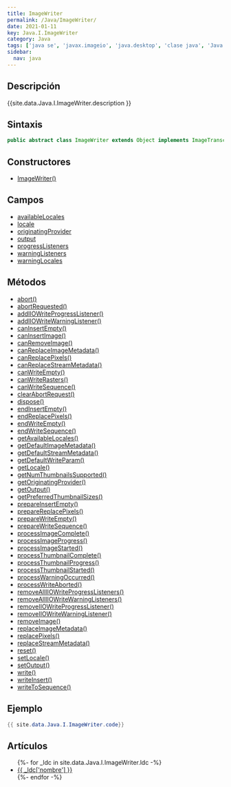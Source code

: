 ```yaml
---
title: ImageWriter
permalink: /Java/ImageWriter/
date: 2021-01-11
key: Java.I.ImageWriter
category: Java
tags: ['java se', 'javax.imageio', 'java.desktop', 'clase java', 'Java 1.0']
sidebar: 
  nav: java
---
```


## Descripción
{{site.data.Java.I.ImageWriter.description }}

## Sintaxis
~~~java
public abstract class ImageWriter extends Object implements ImageTranscoder
~~~

## Constructores
* [ImageWriter()](/Java/ImageWriter/ImageWriter/)

## Campos
* [availableLocales](/Java/ImageWriter/availableLocales)
* [locale](/Java/ImageWriter/locale)
* [originatingProvider](/Java/ImageWriter/originatingProvider)
* [output](/Java/ImageWriter/output)
* [progressListeners](/Java/ImageWriter/progressListeners)
* [warningListeners](/Java/ImageWriter/warningListeners)
* [warningLocales](/Java/ImageWriter/warningLocales)

## Métodos
* [abort()](/Java/ImageWriter/abort)
* [abortRequested()](/Java/ImageWriter/abortRequested)
* [addIIOWriteProgressListener()](/Java/ImageWriter/addIIOWriteProgressListener)
* [addIIOWriteWarningListener()](/Java/ImageWriter/addIIOWriteWarningListener)
* [canInsertEmpty()](/Java/ImageWriter/canInsertEmpty)
* [canInsertImage()](/Java/ImageWriter/canInsertImage)
* [canRemoveImage()](/Java/ImageWriter/canRemoveImage)
* [canReplaceImageMetadata()](/Java/ImageWriter/canReplaceImageMetadata)
* [canReplacePixels()](/Java/ImageWriter/canReplacePixels)
* [canReplaceStreamMetadata()](/Java/ImageWriter/canReplaceStreamMetadata)
* [canWriteEmpty()](/Java/ImageWriter/canWriteEmpty)
* [canWriteRasters()](/Java/ImageWriter/canWriteRasters)
* [canWriteSequence()](/Java/ImageWriter/canWriteSequence)
* [clearAbortRequest()](/Java/ImageWriter/clearAbortRequest)
* [dispose()](/Java/ImageWriter/dispose)
* [endInsertEmpty()](/Java/ImageWriter/endInsertEmpty)
* [endReplacePixels()](/Java/ImageWriter/endReplacePixels)
* [endWriteEmpty()](/Java/ImageWriter/endWriteEmpty)
* [endWriteSequence()](/Java/ImageWriter/endWriteSequence)
* [getAvailableLocales()](/Java/ImageWriter/getAvailableLocales)
* [getDefaultImageMetadata()](/Java/ImageWriter/getDefaultImageMetadata)
* [getDefaultStreamMetadata()](/Java/ImageWriter/getDefaultStreamMetadata)
* [getDefaultWriteParam()](/Java/ImageWriter/getDefaultWriteParam)
* [getLocale()](/Java/ImageWriter/getLocale)
* [getNumThumbnailsSupported()](/Java/ImageWriter/getNumThumbnailsSupported)
* [getOriginatingProvider()](/Java/ImageWriter/getOriginatingProvider)
* [getOutput()](/Java/ImageWriter/getOutput)
* [getPreferredThumbnailSizes()](/Java/ImageWriter/getPreferredThumbnailSizes)
* [prepareInsertEmpty()](/Java/ImageWriter/prepareInsertEmpty)
* [prepareReplacePixels()](/Java/ImageWriter/prepareReplacePixels)
* [prepareWriteEmpty()](/Java/ImageWriter/prepareWriteEmpty)
* [prepareWriteSequence()](/Java/ImageWriter/prepareWriteSequence)
* [processImageComplete()](/Java/ImageWriter/processImageComplete)
* [processImageProgress()](/Java/ImageWriter/processImageProgress)
* [processImageStarted()](/Java/ImageWriter/processImageStarted)
* [processThumbnailComplete()](/Java/ImageWriter/processThumbnailComplete)
* [processThumbnailProgress()](/Java/ImageWriter/processThumbnailProgress)
* [processThumbnailStarted()](/Java/ImageWriter/processThumbnailStarted)
* [processWarningOccurred()](/Java/ImageWriter/processWarningOccurred)
* [processWriteAborted()](/Java/ImageWriter/processWriteAborted)
* [removeAllIIOWriteProgressListeners()](/Java/ImageWriter/removeAllIIOWriteProgressListeners)
* [removeAllIIOWriteWarningListeners()](/Java/ImageWriter/removeAllIIOWriteWarningListeners)
* [removeIIOWriteProgressListener()](/Java/ImageWriter/removeIIOWriteProgressListener)
* [removeIIOWriteWarningListener()](/Java/ImageWriter/removeIIOWriteWarningListener)
* [removeImage()](/Java/ImageWriter/removeImage)
* [replaceImageMetadata()](/Java/ImageWriter/replaceImageMetadata)
* [replacePixels()](/Java/ImageWriter/replacePixels)
* [replaceStreamMetadata()](/Java/ImageWriter/replaceStreamMetadata)
* [reset()](/Java/ImageWriter/reset)
* [setLocale()](/Java/ImageWriter/setLocale)
* [setOutput()](/Java/ImageWriter/setOutput)
* [write()](/Java/ImageWriter/write)
* [writeInsert()](/Java/ImageWriter/writeInsert)
* [writeToSequence()](/Java/ImageWriter/writeToSequence)

## Ejemplo
~~~java
{{ site.data.Java.I.ImageWriter.code}}
~~~

## Artículos
<ul>
{%- for _ldc in site.data.Java.I.ImageWriter.ldc -%}
   <li>
       <a href="{{_ldc['url'] }}">{{ _ldc['nombre'] }}</a>
   </li>
{%- endfor -%}
</ul>
